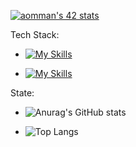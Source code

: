 [![aomman's 42 stats](https://badge.mediaplus.ma/levi/aomman)](https://github.com/oakoudad/badge42)

Tech Stack:
- [![My Skills](https://skillicons.dev/icons?i=nestjs,typescript,django,flask,python,javascript,java,nodejs,react)](https://skillicons.dev)

- [![My Skills](https://skillicons.dev/icons?i=expressjs,docker,linux,vim,vscode,c,cpp,kubernetes,nginx)](https://skillicons.dev)


State:
- ![Anurag's GitHub stats](https://github-readme-stats.vercel.app/api?username=mobo-9-0045&show_icons=true&theme=merko)

  
- ![Top Langs](https://github-readme-stats.vercel.app/api/top-langs/?username=mobo-9-0045&layout=compact )
